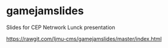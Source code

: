 # gamejamslides
Slides for CEP Netrwork Lunck presentation

https://rawgit.com/ljmu-cms/gamejamslides/master/index.html
